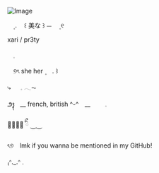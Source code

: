 ![Image](https://github.com/user-attachments/assets/0d149352-8ab3-4709-87ff-56e5cd9252cf)



ㅤ۪  𝅄ㅤ ꒰  美な  ꒱  ⏤ㅤ  ۪ ୧
ㅤ


















 xari / pr3ty














ㅤ𓈒














ㅤ୭ৎ  she her   ۪ ㅤ. ꒱






















⤷   𓈒  𓂃⏦
　
  
  















  
  
  
  
  ౨᭪˳　__ french, british ^-^　__   　    𓈒
　
    













    
    
    
    
⏝⏝࡛⏝  ིྀ ⏝࡛⏝




















ৎ୭　lmk if you wanna be mentioned in my GitHub!


















₍ᐢ._.ᐢ 𓈒
